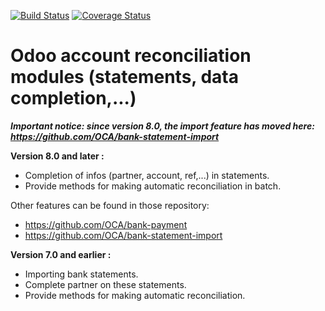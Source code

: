 [![Build Status](https://travis-ci.org/OCA/account-reconcile.svg?branch=11.0)](https://travis-ci.org/OCA/account-reconcile)
[![Coverage Status](https://coveralls.io/repos/OCA/account-reconcile/badge.png?branch=11.0)](https://coveralls.io/r/OCA/account-reconcile?branch=11.0)

Odoo account reconciliation modules (statements, data completion,...)
=====================================================================

***Important notice: since version 8.0, the import feature has moved here: https://github.com/OCA/bank-statement-import***


__Version 8.0 and later :__

* Completion of infos (partner, account, ref,...) in statements.
* Provide methods for making automatic reconciliation in batch.

Other features can be found in those repository:
* https://github.com/OCA/bank-payment
* https://github.com/OCA/bank-statement-import

__Version 7.0 and earlier :__

* Importing bank statements.
* Complete partner on these statements.
* Provide methods for making automatic reconciliation.
